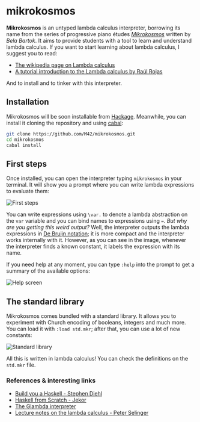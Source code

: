 # mikrokosmos

**Mikrokosmos** is an untyped lambda calculus interpreter, borrowing its name from the series of
progressive piano études *[Mikrokosmos](https://www.youtube.com/watch?v=VEsMk3DAzWM)* written by *Bela Bartok*. 
It aims to provide students with a tool to learn and understand lambda calculus.
If you want to start learning about lambda calculus, I suggest you to read:

 * [The wikipedia page on Lambda calculus](https://en.wikipedia.org/wiki/Lambda_calculus#Informal_description)
 * [A tutorial introduction to the Lambda calculus by Raúl Rojas](www.inf.fu-berlin.de/lehre/WS03/alpi/lambda.pdf)

And to install and to tinker with this interpreter.

## Installation

Mikrokosmos will be soon installable from [Hackage](http://hackage.haskell.org/). Meanwhile, you can install it 
cloning the repository and using [cabal](https://www.haskell.org/cabal/):

``` bash
git clone https://github.com/M42/mikrokosmos.git
cd mikrokosmos
cabal install
```

## First steps

Once installed, you can open the interpreter typing `mikrokosmos` in your terminal. It will show you a prompt where
you can write lambda expressions to evaluate them:

![First steps](https://cloud.githubusercontent.com/assets/5337877/18393670/92728f10-76b6-11e6-88cc-88e7f2cb9114.png)

You can write expressions using `\var.` to denote a lambda abstraction on the `var` variable and
you can bind names to expressions using `=`. *But why are you getting this weird output?* Well, the interpreter
outputs the lambda expressions in [De Bruijn notation](https://en.wikipedia.org/wiki/De_Bruijn_notation); it is more
compact and the interpreter works internally with it. However, as you can see in the image, whenever the interpreter finds a known constant, it labels the expression with its name.

If you need help at any moment, you can type `:help` into the prompt to get a summary of the available options:

![Help screen](https://cloud.githubusercontent.com/assets/5337877/18393812/33e86b6c-76b7-11e6-818b-76b68f599a44.png)

## The standard library

Mikrokosmos comes bundled with a standard library. It allows you to experiment with Church encoding of booleans,
integers and much more. You can load it with `:load std.mkr`; after that, you can use a lot of new constants:

![Standard library](https://cloud.githubusercontent.com/assets/5337877/18394001/1a238ec2-76b8-11e6-90ad-b2385ba60268.png)

All this is written in lambda calculus! You can check the definitions on the `std.mkr` file.

### References & interesting links
* [Build you a Haskell - Stephen Diehl](http://dev.stephendiehl.com/fun/003_lambda_calculus.html)  
* [Haskell from Scratch - Jekor](https://www.youtube.com/playlist?list=PLxj9UAX4Em-Ij4TKwKvo-SLp-Zbv-hB4B)   
* [The Glambda interpreter](https://github.com/goldfirere/glambda)  
* [Lecture notes on the lambda calculus - Peter Selinger](http://www.mscs.dal.ca/~selinger/papers/lambdanotes.pdf)
